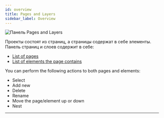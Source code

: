 ```yaml
---
id: overview
title: Pages and Layers
sidebar_label: Overview
---
```


![Панель Pages and Layers](/scr/pages-and-layers-general.png)

Проекты состоят из страниц, а страницы содержат в себе элементы. Панель страниц и слоев содержит в себе:

-   [List of pages](/interface/left-panels/pages-and-layers/pages)
-   [List of elements the page contains](/interface/left-panels/pages-and-layers/layers)

You can perform the following actions to both pages and elements:

-   Select
-   Add new
-   Delete
-   Rename
-   Move the page/element up or down
-   Nest

---
